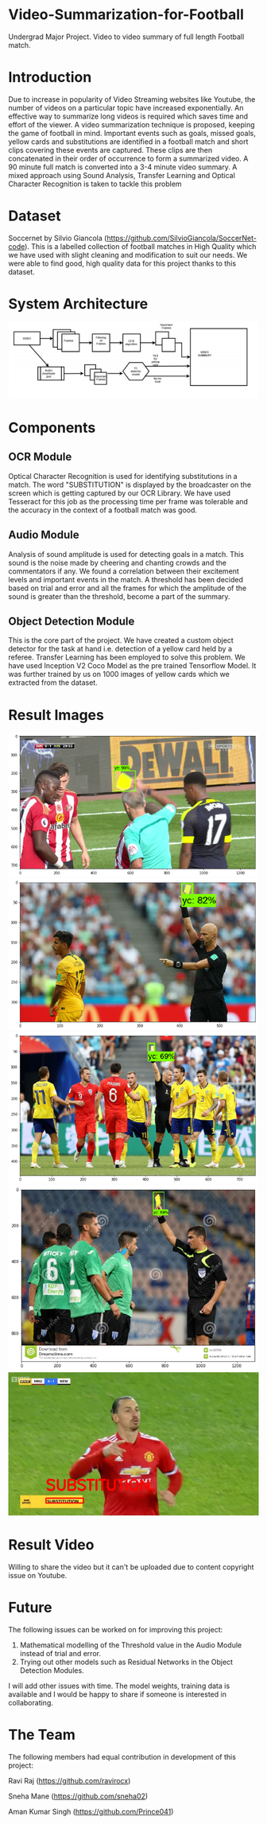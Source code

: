 # Video-Summarization-for-Football
Undergrad Major Project. Video to video summary of full length Football match.

# Introduction
Due to increase in popularity of Video Streaming websites like Youtube, the number of videos
on a particular topic have increased exponentially. An effective way to summarize long videos is
required which saves time and effort of the viewer. A video summarization technique is
proposed, keeping the game of football in mind. Important events such as goals, missed goals,
yellow cards and substitutions are identified in a football match and short clips covering these
events are captured. These clips are then concatenated in their order of occurrence to form a
summarized video. A 90 minute full match is converted into a 3-4 minute video summary. A
mixed approach using Sound Analysis, Transfer Learning and Optical Character Recognition is
taken to tackle this problem

# Dataset
Soccernet by Silvio Giancola (https://github.com/SilvioGiancola/SoccerNet-code).
This is a labelled collection of football matches in High Quality which we have used with slight cleaning and modification to suit our needs. We were able to find good, high quality data for this project thanks to this dataset.

# System Architecture
![Screenshot](sysarc.PNG)

# Components
## OCR Module 
Optical Character Recognition is used for identifying substitutions in a match. The word "SUBSTITUTION" is displayed by the broadcaster on the screen which is getting captured by our OCR Library.
We have used Tesseract for this job as the processing time per frame was tolerable and the accuracy in the context of a football match was good.

## Audio Module
Analysis of sound amplitude is used for detecting goals in a match. This sound is the noise made by cheering and chanting crowds and the commentators if any. We found a correlation between their excitement levels and important events in the match.
A threshold has been decided based on trial and error and all the frames for which the amplitude of the sound is greater than the threshold, become a part of the summary.

## Object Detection Module
This is the core part of the project. We have created a custom object detector for the task at hand i.e. detection of a yellow card held by a referee. Transfer Learning has been employed to solve this problem. We have used Inception V2 Coco Model as the pre trained Tensorflow Model. It was further trained by us on 1000 images of yellow cards which we extracted from the dataset.

# Result Images
![Screenshot](Screenshots/sc1.png)
![Screenshot](Screenshots/sc2.png)
![Screenshot](Screenshots/sc3.png)
![Screenshot](Screenshots/sc4.png)
![Screenshot](Screenshots/sc5.png)

# Result Video
Willing to share the video but it can't be uploaded due to content copyright issue on Youtube.

# Future
The following issues can be worked on for improving this project:
1. Mathematical modelling of the Threshold value in the Audio Module instead of trial and error.
2. Trying out other models such as Residual Networks in the Object Detection Modules.

I will add other issues with time. The model weights, training data is available and I would be happy to share if someone is interested in collaborating.

# The Team
The following members had equal contribution in development of this project:

Ravi Raj (https://github.com/ravirocx)

Sneha Mane (https://github.com/sneha02)

Aman Kumar Singh (https://github.com/Prince041)
